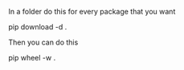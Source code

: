 In a folder do this for every package that you want

pip download -d . <package>

Then you can do this

pip wheel -w . <package>
